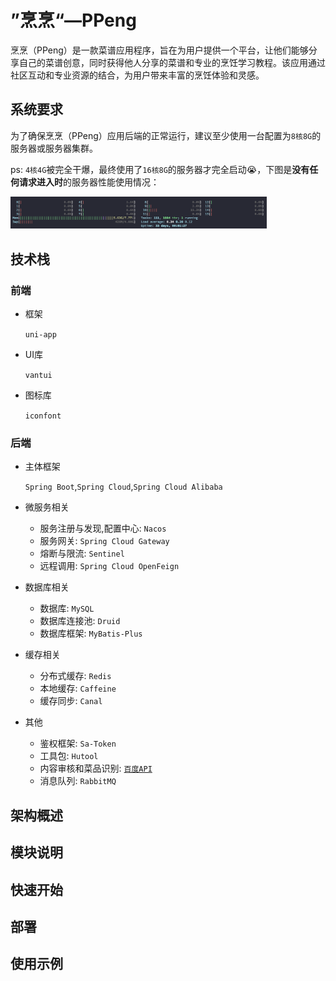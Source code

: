 # ”烹烹“—PPeng

烹烹（PPeng）是一款菜谱应用程序，旨在为用户提供一个平台，让他们能够分享自己的菜谱创意，同时获得他人分享的菜谱和专业的烹饪学习教程。该应用通过社区互动和专业资源的结合，为用户带来丰富的烹饪体验和灵感。



## 系统要求

为了确保烹烹（PPeng）应用后端的正常运行，建议至少使用一台配置为`8核8G`的服务器或服务器集群。

ps: `4核4G`被完全干爆，最终使用了`16核8G`的服务器才完全启动😭，下图是**没有任何请求进入时**的服务器性能使用情况：

<img src="./assets/server_usage.png" style="zoom:40%;" />





## 技术栈

### 前端

- 框架

  `uni-app`

- UI库

  `vantui`

- 图标库

  `iconfont`

### 后端

- 主体框架 

  `Spring Boot`,`Spring Cloud`,`Spring Cloud Alibaba`

- 微服务相关

  - 服务注册与发现,配置中心: `Nacos`
  - 服务网关: `Spring Cloud Gateway`
  - 熔断与限流: `Sentinel`
  - 远程调用: `Spring Cloud OpenFeign`

- 数据库相关

  - 数据库: `MySQL`
  - 数据库连接池: `Druid`
  - 数据库框架: `MyBatis-Plus`

- 缓存相关

  - 分布式缓存: `Redis`
  - 本地缓存: `Caffeine`
  - 缓存同步: `Canal`

- 其他

  - 鉴权框架: `Sa-Token`
  - 工具包: `Hutool`
  - 内容审核和菜品识别: [`百度API`](https://ai.baidu.com/)
  - 消息队列: `RabbitMQ`



## 架构概述

## 模块说明

## 快速开始

## 部署

## 使用示例


